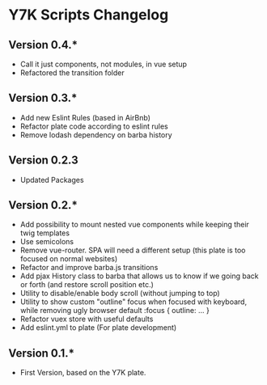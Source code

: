 # Y7K Scripts Changelog

## Version 0.4.*
* Call it just components, not modules, in vue setup
* Refactored the transition folder

## Version 0.3.*
* Add new Eslint Rules (based in AirBnb)
* Refactor plate code according to eslint rules
* Remove lodash dependency on barba history

## Version 0.2.3
* Updated Packages

## Version 0.2.*
* Add possibility to mount nested vue components while keeping their twig templates
* Use semicolons
* Remove vue-router. SPA will need a different setup (this plate is too focused on normal websites)
* Refactor and improve barba.js transitions
* Add pjax History class to barba that allows us to know if we going back or forth (and restore scroll position etc.)
* Utility to disable/enable body scroll (without jumping to top)
* Utility to show custom "outline" focus when focused with keyboard, while removing ugly browser default :focus { outline: ... }
* Refactor vuex store with useful defaults
* Add eslint.yml to plate (For plate development)

## Version 0.1.*
* First Version, based on the Y7K plate.
